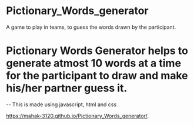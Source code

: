 # Pictionary_Words_generator
A game to play in teams, to guess the words drawn by the participant.
# Pictionary Words Generator helps to generate atmost 10 words at a time for the participant to draw and make his/her partner guess it.
-- This is made using javascript, html and css

https://mahak-3120.github.io/Pictionary_Words_generator/.
